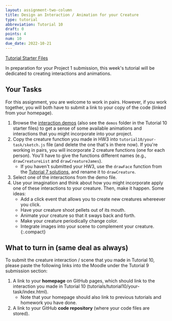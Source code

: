 ```yaml
---
layout: assignment-two-column
title: Design an Interaction / Animation for your Creature
type: tutorial
abbreviation: Tutorial 10
draft: 0
points: 4
num: 10
due_date: 2022-10-21
---
```


<a class="nu-button" href="/fall2022/course-files/tutorials/tutorial10.zip" target="_blank">
    Tutorial Starter Files <i class="fas fa-download"></i>
</a>

In preparation for your Project 1 submission, this week's tutorial will be dedicated to creating interactions and animations. 

## Your Tasks
For this assignment, you are welcome to work in pairs. However, if you work together, you will both have to submit a link to your copy of the code (linked from your homepage).

1. Browse the [interaction demos](/fall2022/course-files/tutorials/tutorial10/demos/) (also see the `demos` folder in the Tutorial 10 starter files) to get a sense of some available animations and interactions that you might incorporate into your project.
1. Copy the creature function you made in HW3 into `tutorial10/your-task/sketch.js` file (and delete the one that's in there now). If you're working in pairs, you will incorporate 2 creature functions (one for each person). You'll have to give the functions different names (e.g., `drawCreatureList` and `drawCreatureJames`).
    * If you haven't submitted your HW3, use the `drawFace` function from the [Tutorial 7 solutions](/fall2022/course-files/tutorials/tutorial07_answers.zip), and rename it to `drawCreature`.
1. Select one of the interactions from the demo file.
1. Use your imagination and think about how you might incorporate apply one of these interactions to your creature. Then, make it happen. Some ideas:
    * Add a click event that allows you to create new creatures whereever you click.
    * Have your creature shoot pellets out of its mouth.
    * Animate your creature so that it sways back and forth.
    * Make your creature periodically change color.
    * Integrate images into your scene to complement your creature.
    {:.compact}


## What to turn in (same deal as always)
To submit the creature interaction / scene that you made in Tutorial 10, please paste the following links into the Moodle under the Tutorial 9 submission section:

1. A link to your **homepage** on GitHub pages, which should link to the interaction you made in Tutorial 10 (tutorials/tutorial10/your-task/index.html). 
    * Note that your homepage should also link to previous tutorials and homework you have done.
2. A link to your GitHub **code repository** (where your code files are stored).
